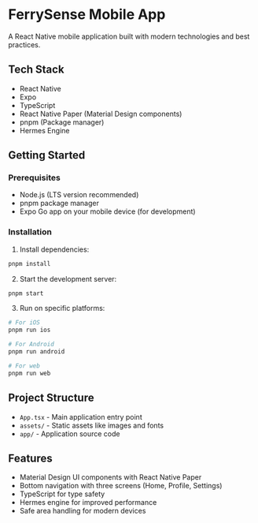 # FerrySense Mobile App

A React Native mobile application built with modern technologies and best practices.

## Tech Stack

- React Native
- Expo
- TypeScript
- React Native Paper (Material Design components)
- pnpm (Package manager)
- Hermes Engine

## Getting Started

### Prerequisites

- Node.js (LTS version recommended)
- pnpm package manager
- Expo Go app on your mobile device (for development)

### Installation

1. Install dependencies:
```bash
pnpm install
```

2. Start the development server:
```bash
pnpm start
```

3. Run on specific platforms:
```bash
# For iOS
pnpm run ios

# For Android
pnpm run android

# For web
pnpm run web
```

## Project Structure

- `App.tsx` - Main application entry point
- `assets/` - Static assets like images and fonts
- `app/` - Application source code

## Features

- Material Design UI components with React Native Paper
- Bottom navigation with three screens (Home, Profile, Settings)
- TypeScript for type safety
- Hermes engine for improved performance
- Safe area handling for modern devices
